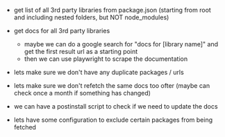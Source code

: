 - get list of all 3rd party libraries from package.json (starting from root and including nested folders, but NOT node_modules)
- get docs for all 3rd party libraries
    - maybe we can do a google search for "docs for [library name]" and get the first result url as a starting point
    - then we can use playwright to scrape the documentation

- lets make sure we don't have any duplicate packages / urls
- lets make sure we don't refetch the same docs too ofter (maybe can check once a month if something has changed)
- we can have a postinstall script to check if we need to update the docs
- lets have some configuration to exclude certain packages from being fetched